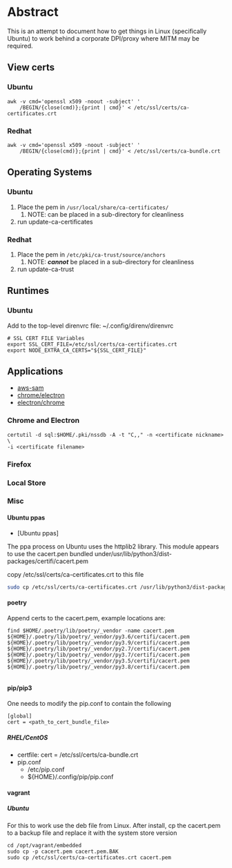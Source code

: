 # Abstract

This is an attempt to document how to get things in Linux (specifically Ubuntu)
to work behind a corporate DPI/proxy where MITM may be required.

## View certs

### Ubuntu
```
awk -v cmd='openssl x509 -noout -subject' '
    /BEGIN/{close(cmd)};{print | cmd}' < /etc/ssl/certs/ca-certificates.crt
```

### Redhat
```
awk -v cmd='openssl x509 -noout -subject' '
    /BEGIN/{close(cmd)};{print | cmd}' < /etc/ssl/certs/ca-bundle.crt
```
## Operating Systems

### Ubuntu
1. Place the pem in `/usr/local/share/ca-certificates/`
   1. NOTE: can be placed in a sub-directory for cleanliness 
2. run update-ca-certificates
### Redhat
1. Place the pem in `/etc/pki/ca-trust/source/anchors`
   1. NOTE: **_cannot_** be placed in a sub-directory for cleanliness 
2. run update-ca-trust


## Runtimes

### Ubuntu
Add to the top-level direnvrc file: ~/.config/direnv/direnvrc
```
# SSL CERT FILE Variables
export SSL_CERT_FILE=/etc/ssl/certs/ca-certificates.crt
export NODE_EXTRA_CA_CERTS="${SSL_CERT_FILE}"
```


## Applications

- [aws-sam](applications/aws-sam.md)
- [chrome/electron](applications/chrome-electron.md)
- [electron/chrome](applications/chrome-electron.md)


### Chrome and Electron

```
certutil -d sql:$HOME/.pki/nssdb -A -t "C,," -n <certificate nickname> \
-i <certificate filename>
```

### Firefox

### Local Store

### Misc

#### Ubuntu ppas
- [Ubuntu ppas]

The ppa process on Ubuntu uses the httplib2 library. This module appears to use
the cacert.pen bundled under/usr/lib/python3/dist-packages/certifi/cacert.pem

copy /etc/ssl/certs/ca-certificates.crt to this file
```bash
sudo cp /etc/ssl/certs/ca-certificates.crt /usr/lib/python3/dist-packages/certifi/cacert.pem
```
#### poetry

Append certs to the cacert.pem, example locations are:
```
find $HOME/.poetry/lib/poetry/_vendor -name cacert.pem
${HOME}/.poetry/lib/poetry/_vendor/py3.6/certifi/cacert.pem
${HOME}/.poetry/lib/poetry/_vendor/py3.9/certifi/cacert.pem
${HOME}/.poetry/lib/poetry/_vendor/py2.7/certifi/cacert.pem
${HOME}/.poetry/lib/poetry/_vendor/py3.7/certifi/cacert.pem
${HOME}/.poetry/lib/poetry/_vendor/py3.5/certifi/cacert.pem
${HOME}/.poetry/lib/poetry/_vendor/py3.8/certifi/cacert.pem


```

#### pip/pip3

One needs to modify the pip.conf to contain the following

```
[global]
cert = <path_to_cert_bundle_file>
```
##### RHEL/CentOS

- certfile: cert = /etc/ssl/certs/ca-bundle.crt
- pip.conf
  - /etc/pip.conf
  - ${HOME}/.config/pip/pip.conf

#### vagrant

##### Ubuntu 

For this to work use the deb file from Linux. After install, cp the 
cacert.pem to a backup file and replace it with the system store version

```
cd /opt/vagrant/embedded
sudo cp -p cacert.pem cacert.pem.BAK
sudo cp /etc/ssl/certs/ca-certificates.crt cacert.pem
```
